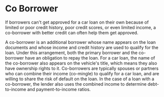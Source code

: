 ---
---

# Co Borrower

If borrowers can't get approved for a car loan on their own because of limited or poor credit history, poor credit scores, or even limited income, a co-borrower with better credit can often help them get approved.

A co-borrower is an additional borrower whose name appears on the loan documents and whose income and credit history are used to qualify for the loan. Under this arrangement, both the primary borrower and the co-borrower have an obligation to repay the loan. For a car loan, the name of the co-borrower also appears on the vehicle's title, which means they also have ownership rights to it. Co-borrowers are typically spouses or partners who can combine their income (co-mingle) to qualify for a car loan, and are willing to share the risk of default on the loan. In the case of a loan with a co-borrower, the lender also uses the combined income to determine debt-to-income and payment-to-income ratios.

